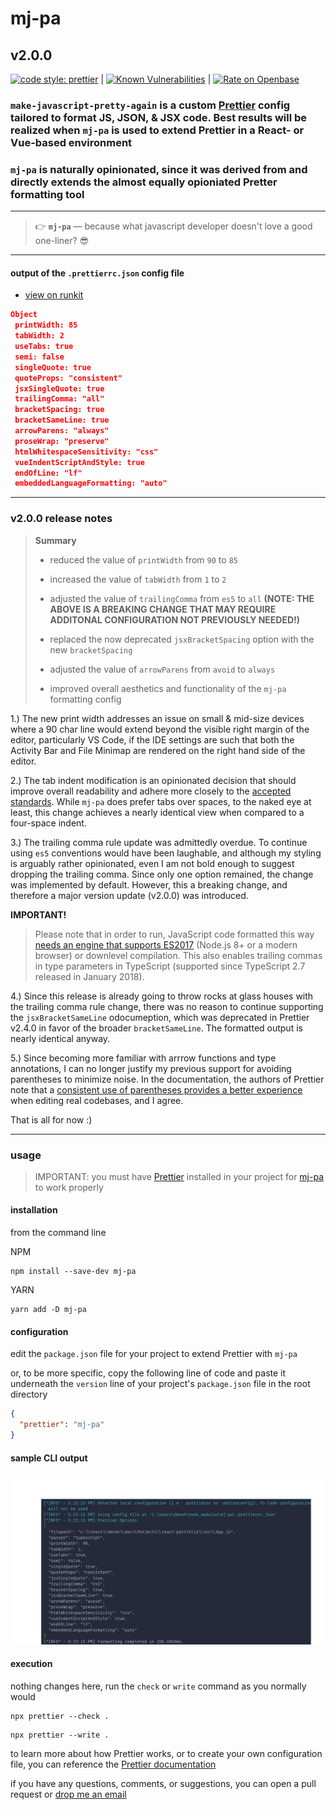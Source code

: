 # mj-pa

## v2.0.0

[![code style: prettier](https://img.shields.io/badge/code_style-prettier-ff69b4.svg?style=flat-square)](https://github.com/prettier/prettier) | [![Known Vulnerabilities](https://snyk.io/test/github/killshot13/mj-pa/badge.svg)](https://snyk.io/test/github/killshot13/mj-pa) | [![Rate on Openbase](https://badges.openbase.com/js/rating/mj-pa.svg)](https://openbase.com/js/mj-pa?utm_source=embedded&utm_medium=badge&utm_campaign=rate-badge)

### `make-javascript-pretty-again` is a custom [Prettier](https://prettier.io) config tailored to format JS, JSON, & JSX code. Best results will be realized when `mj-pa` is used to extend Prettier in a React- or Vue-based environment

### `mj-pa` is naturally opinionated, since it was derived from and directly extends the almost equally opioniated Pretter formatting tool

---

> 👉 **`mj-pa`** — because what javascript developer doesn't love a good one-liner? 😎

---

#### output of the `.prettierrc.json` config file

- [view on runkit](https://runkit.com/killshot13/mj-pa-runkit/2.0.0)

 ```json
 Object
  printWidth: 85
  tabWidth: 2
  useTabs: true
  semi: false
  singleQuote: true
  quoteProps: "consistent"
  jsxSingleQuote: true
  trailingComma: "all"
  bracketSpacing: true
  bracketSameLine: true
  arrowParens: "always"
  proseWrap: "preserve"
  htmlWhitespaceSensitivity: "css"
  vueIndentScriptAndStyle: true
  endOfLine: "lf"
  embeddedLanguageFormatting: "auto"
 ```

---

### v2.0.0 release notes

> **Summary**
>
> - reduced the value of `printWidth` from `90` to `85`
>
> - increased the value of `tabWidth` from `1` to `2`
>
> - adjusted the value of `trailingComma` from `es5` to `all`
> **(NOTE: THE ABOVE IS A BREAKING CHANGE THAT MAY REQUIRE ADDITONAL CONFIGURATION NOT PREVIOUSLY NEEDED!)**
>
> - replaced the now deprecated `jsxBracketSpacing` option with the new `bracketSpacing`
>
> - adjusted the value of `arrowParens` from `avoid` to `always`
>
> - improved overall aesthetics and functionality of the `mj-pa` formatting config

1.) The new print width addresses an issue on small & mid-size devices where a 90 char line would extend beyond the visible right margin of the editor, particularly VS Code, if the IDE settings are such that both the Activity Bar and File Minimap are rendered on the right hand side of the editor.

2.) The tab indent modification is an opinionated decision that should improve overall readability and adhere more closely to the [accepted standards](https://google.github.io/styleguide/jsguide.html#formatting-indent). While `mj-pa` does prefer tabs over spaces, to the naked eye at least, this change achieves a nearly identical view when compared to a four-space indent.

3.) The trailing comma rule update was admittedly overdue. To continue using `es5` conventions would have been laughable, and although my styling is arguably rather opinionated, even I am not bold enough to suggest dropping the trailing comma. Since only one option remained, the change was implemented by default. However, this a breaking change, and therefore a major version update (v2.0.0) was introduced.

**IMPORTANT!**

> Please note that in order to run, JavaScript code formatted this way [needs an engine that supports ES2017](https://prettier.io/docs/en/options.html#trailing-commas) (Node.js 8+ or a modern browser) or downlevel compilation. This also enables trailing commas in type parameters in TypeScript (supported since TypeScript 2.7 released in January 2018).

4.) Since this release is already going to throw rocks at glass houses with the trailing comma rule change, there was no reason to continue supporting the `jsxBracketSameLine` odocumeption, which was deprecated in Prettier v2.4.0 in favor of the broader `bracketSameLine`. The formatted output is nearly identical anyway.

5.) Since becoming more familiar with arrrow functions and type annotations, I can no longer justify my previous support for avoiding parentheses to minimize noise. In the documentation, the authors of Prettier note that a [consistent use of parentheses provides a better experience](https://prettier.io/docs/en/options.html#arrow-function-parentheses) when editing real codebases, and I agree.

That is all for now :)

---

### usage

> IMPORTANT: you must have [Prettier](https://www.npmjs.com/package/prettier) installed in your project for [mj-pa](https://www.npmjs.com/package/mj-pa) to work properly

#### installation

from the command line

NPM

```shell
npm install --save-dev mj-pa
```

YARN

```shell
yarn add -D mj-pa
```

#### configuration

edit the `package.json` file for your project to extend Prettier with `mj-pa`

or, to be more specific, copy the following line of code and paste it underneath the `version` line of your project's `package.json` file in the root directory

```json
{
  "prettier": "mj-pa"
}
```

#### sample CLI output

![sample CLI output](https://github.com/killshot13/mj-pa/raw/main/resources/mj-pav1.3.0.png)

#### execution

nothing changes here, run the `check` or `write` command as you normally would

```shell
npx prettier --check .
```

```shell
npx prettier --write .
```

to learn more about how Prettier works, or to create your own configuration file, you can reference the [Prettier documentation](https://prettier.io/docs/en/index.html)

if you have any questions, comments, or suggestions, you can open a pull request or [drop me an email](mailto:dmreh@outlook.com)
